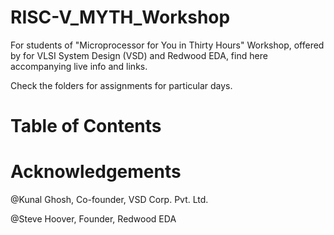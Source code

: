 # RISC-V_MYTH_Workshop

For students of "Microprocessor for You in Thirty Hours" Workshop, offered by for VLSI System Design (VSD) and Redwood EDA, find here accompanying live info and links.

Check the folders for assignments for particular days.

# Table of Contents

# Acknowledgements
@Kunal Ghosh, Co-founder, VSD Corp. Pvt. Ltd.

@Steve Hoover, Founder, Redwood EDA
